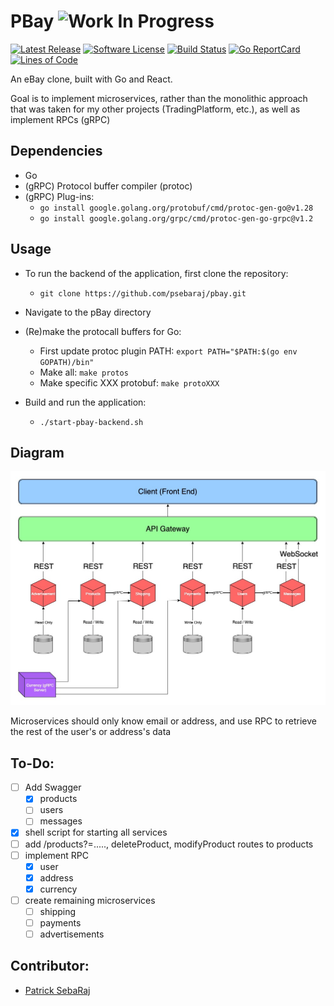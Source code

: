 # PBay ![Work In Progress](https://img.shields.io/badge/Work%20In%20Progress-orange?style=for-the-badge)

[![Latest Release](https://img.shields.io/github/v/release/psebaraj/pbay?include_prereleases&style=for-the-badge)](https://github.com/psebaraj/pbay/releases)
[![Software License](https://img.shields.io/badge/license-MIT-brightgreen.svg?style=for-the-badge)](/LICENSE)
[![Build Status](https://img.shields.io/github/workflow/status/psebaraj/pbay/Go?style=for-the-badge)](https://github.com/PSebaRaj/pbay/actions/workflows/go.yml)
[![Go ReportCard](https://goreportcard.com/badge/github.com/psebaraj/pbay?style=for-the-badge)](https://goreportcard.com/report/psebaraj/pbay)
[![Lines of Code](https://img.shields.io/tokei/lines/github/psebaraj/pbay?style=for-the-badge)](https://github.com/psebaraj/pbay/actions)


An eBay clone, built with Go and React.

Goal is to implement microservices, rather than the monolithic approach that was taken for my other projects (TradingPlatform, etc.), as well as implement RPCs (gRPC)

## Dependencies
- Go
- (gRPC) Protocol buffer compiler (protoc)
- (gRPC) Plug-ins:
	- `go install google.golang.org/protobuf/cmd/protoc-gen-go@v1.28`
	- `go install google.golang.org/grpc/cmd/protoc-gen-go-grpc@v1.2`

## Usage
- To run the backend of the application, first clone the repository:
	- `git clone https://github.com/psebaraj/pbay.git`

- Navigate to the pBay directory

- (Re)make the protocall buffers for Go:
	- First update protoc plugin PATH: `export PATH="$PATH:$(go env GOPATH)/bin"`
	- Make all: `make protos`
	- Make specific XXX protobuf: `make protoXXX`

- Build and run the application:
	- `./start-pbay-backend.sh`


## Diagram
![pBay](./PBayDiagram.jpg)

Microservices should only know email or address, and use RPC to retrieve the rest of the user's
	or address's data

## To-Do:
- [ ] Add Swagger
	- [x] products
	- [ ] users
	- [ ] messages
- [x] shell script for starting all services
- [ ] add /products?=....., deleteProduct, modifyProduct routes to products
- [ ] implement RPC
	- [x] user
	- [x] address
	- [x] currency
- [ ] create remaining microservices
	- [ ] shipping
	- [ ] payments
	- [ ] advertisements

## Contributor:
- [Patrick SebaRaj](https://github.com/PSebaRaj)
